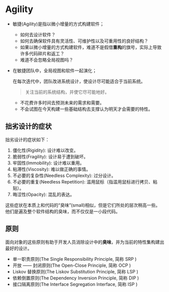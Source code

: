 # Agility

* 敏捷(Agility)是指以微小增量的方式构建软件；

  * 如何去设计软件？
  * 如何去确保软件具有灵活性、可维护性以及可重用性的良好结构？
  * 如果以微小增量的方式构建软件，难道不是假借**重构**的旗号，实际上导致许多代码碎片和返工？
  * 难道不会忽略全局视图吗？

* 在敏捷团队中，全局视图和软件一起演化；

    在每次迭代中，团队改进系统设计，使设计尽可能适合于当前系统。

    > 关注当前的系统结构，并使它尽可能地好。

    * 不花费许多时间去预测未来的需求和需要。
    * 不会试图在今天构建一些基础结构去支撑认为明天才会需要的特性。

## 拙劣设计的症状

拙劣设计的症状如下：

1. 僵化性(Rigidity): 设计难以改变。
2. 脆弱性(Fragility): 设计易于遭到破坏。
3. 牢固性(Immobility): 设计难以重用。
4. 粘滞性(Viscosity): 难以做正确的事情。
5. 不必要的复杂性(Needless Complexity): 过分设计。
6. 不必要的重复(Needless Repetition): 滥用鼠标（指滥用鼠标进行拷贝、粘贴）。
7. 晦涩性(Opacity): 混乱的表达。

这些症状在本质上和代码的“臭味”(small)相似，但是它们所处的层次稍高一些。
他们是遍及整个软件结构的臭味，而不仅仅是一小段代码。

## 原则

面向对象的这些原则有助于开发人员消除设计中的**臭味**，并为当前的特性集构建出最好的设计。

* 单一职责原则(The Single Responsibility Principle, 简称 SRP )
* 开放 —— 封闭原则(The Open-Close Principle, 简称 OCP )
* Liskov 替换原则(The Liskov Substitution Principle, 简称 LSP )
* 依赖倒置原则(The Dependency Inversion Principle, 简称 DIP )
* 接口隔离原则(The Interface Segregation Interface, 简称 ISP )


